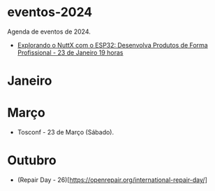 # eventos-2024
Agenda de eventos de 2024.
- [Explorando o NuttX com o ESP32: Desenvolva Produtos de Forma Profissional - 23 de Janeiro 19 horas](https://eventos.lhc.net.br/event/explorando-o-nuttx-com-o-esp32-desenvolva-produtos-de-forma-profissional)
 
# Janeiro


# Março

- Tosconf - 23 de Março (Sábado).


# Outubro
 - (Repair Day - 26)[https://openrepair.org/international-repair-day/]
